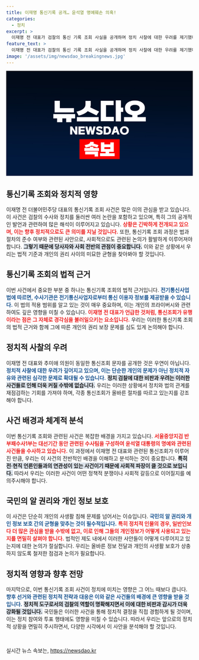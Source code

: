 ```yaml
---
title: 이재명 통신기록 공개… 윤석열 명예훼손 의혹!
categories:
  - 정치
excerpt: >
  이재명 전 대표가 검찰의 통신 기록 조회 사실을 공개하며 정치 사찰에 대한 우려를 제기했다. 추미애 의원도 같은 경과를 밝히며 정치 검찰의 경계선을 넘었다고 비판, 이 사건이 대선 개입 여론조작과 연결되어 있다는 의혹이 고조되고 있다. 클릭해 진실을 확인하세요!
feature_text: >
  이재명 전 대표가 검찰의 통신 기록 조회 사실을 공개하며 정치 사찰에 대한 우려를 제기했다. 추미애 의원도 같은 경과를 밝히며 정치 검찰의 경계선을 넘었다고 비판, 이 사건이 대선 개입 여론조작과 연결되어 있다는 의혹이 고조되고 있다. 클릭해 진실을 확인하세요!
image: '/assets/img/newsdao_breakingnews.jpg'
---
```


<p><img src="/assets/img/newsdao_breakingnews.jpg" alt="firstkoreanews 속보" /></p>

<h2 data-ke-size="size26">통신기록 조회와 정치적 영향</h2>

<p data-ke-size="size16">이재명 전 더불어민주당 대표의 통신기록 조회 사건은 많은 이의 관심을 받고 있습니다. 이 사건은 검찰의 수사와 정치를 둘러싼 여러 논란을 포함하고 있으며, 특히 그의 공개적인 발언과 관련하여 많은 해석이 이루어지고 있습니다. <b><span style="color: #ee2323;">상황은 긴박하게 전개되고 있으며, 이는 향후 정치적으로도 큰 의미를 지닐 것입니다.</span></b> 또한, 통신기록 조회 과정은 법과 절차의 준수 여부와 관련된 사안으로, 사회적으로도 관련된 논의가 활발하게 이루어져야 합니다. <b><span style="background-color: #21538527;">그렇기 때문에 당사자와 사회 전반의 관점이 중요합니다.</span></b> 이와 같은 상황에서 우리는 법적 기준과 개인의 권리 사이의 미묘한 균형을 찾아봐야 할 것입니다.</p>

<h2 data-ke-size="size26">통신기록 조회의 법적 근거</h2>

<p data-ke-size="size16">이번 사건에서 중요한 부분 중 하나는 통신기록 조회의 법적 근거입니다. <b><span style="color: #1a5490;">전기통신사업법에 따르면, 수사기관은 전기통신사업자로부터 통신 이용자 정보를 제공받을 수 있습니다.</span></b> 이 법의 적용 범위를 알고 있는 것이 매우 중요하며, 이는 개인의 프라이버시와 관련하여도 깊은 영향을 미칠 수 있습니다. <b><span style="color: #ee2323;">이재명 전 대표가 언급한 것처럼, 통신조회가 유행이라는 점은 그 자체로 경각심을 불러일으키는 요소입니다.</span></b> 우리는 이러한 통신기록 조회의 법적 근거와 함께 그에 따른 개인의 권리 보장 문제를 심도 있게 논의해야 합니다.</p>

<h2 data-ke-size="size26">정치적 사찰의 우려</h2>

<p data-ke-size="size16">이재명 전 대표와 추미애 의원이 동일한 통신조회 문자를 공개한 것은 우연이 아닙니다. <b><span style="color: #1a5490;">정치적 사찰에 대한 우려가 깊어지고 있으며, 이는 단순한 개인의 문제가 아닌 정치적 자유와 관련된 심각한 문제로 확대될 수 있습니다.</span></b> <b><span style="background-color: #21538527;">정치 검찰에 대한 비판과 우려는 이러한 사건들로 인해 더욱 커질 수밖에 없습니다.</span></b> 우리는 이러한 상황에서 정치와 법의 관계를 재점검하는 기회를 가져야 하며, 각종 통신조회가 올바른 절차를 따르고 있는지를 강조해야 합니다.</p>

<h2 data-ke-size="size26">사건 배경과 체계적 분석</h2>

<p data-ke-size="size16">이번 통신기록 조회와 관련된 사건은 복잡한 배경을 가지고 있습니다. <b><span style="color: #ee2323;">서울중앙지검 반부패수사1부는 대선기간 동안 관련된 수사팀을 구성하여 윤석열 대통령의 명예와 관련된 사건들을 수사하고 있습니다.</span></b> 이 과정에서 이재명 전 대표와 관련된 통신조회가 이루어진 만큼, 우리는 이 사건의 전반적인 배경을 이해하고 분석하는 것이 중요합니다. <b><span style="background-color: #21538527;">특히 전·현직 언론인들과의 연관성이 있는 사건이기 때문에 사회적 파장이 클 것으로 보입니다.</span></b> 따라서 우리는 이러한 사건이 어떤 정책적 분쟁이나 사회적 갈등으로 이어질지를 예의주시해야 합니다.</p>

<h2 data-ke-size="size26">국민의 알 권리와 개인 정보 보호</h2>

<p data-ke-size="size16">이 사건은 단순히 개인의 사생활 침해 문제를 넘어서는 이슈입니다. <b><span style="color: #1a5490;">국민의 알 권리와 개인 정보 보호 간의 균형을 맞추는 것이 필수적입니다.</span></b> <b><span style="color: #ee2323;">특히 정치적 인물의 경우, 일반인보다 더 많은 관심을 받을 수밖에 없고, 이로 인해 그들의 개인정보가 어떻게 사용되고 있는지를 면밀히 살펴야 합니다.</span></b> 법적인 제도 내에서 이러한 사안들이 어떻게 다루어지고 있는지에 대한 논의가 절실합니다. 우리는 올바른 정보 전달과 개인의 사생활 보호가 상충하지 않도록 철저한 점검과 논의가 필요합니다.</p>

<h2 data-ke-size="size26">정치적 영향과 향후 전망</h2>

<p data-ke-size="size16">마지막으로, 이번 통신기록 조회 사건이 정치에 미치는 영향은 그 어느 때보다 큽니다. <b><span style="color: #1a5490;">향후 선거와 관련된 정치적 전략과 대응은 이와 같은 사건들의 배경에 큰 영향을 받을 것입니다.</span></b> <b><span style="background-color: #21538527;">정치적 도구로서의 검찰의 역할이 명확해지면서 이에 대한 비판과 감시가 더욱 강화될 것입니다.</span></b> 국민들은 이러한 사건을 통해 정치적 결정을 직접 경험하게 될 것이며, 이는 정치 참여와 투표 행태에도 영향을 미칠 수 있습니다. 따라서 우리는 앞으로의 정치적 상황을 면밀히 주시하면서, 다양한 시각에서 이 사안을 분석해야 할 것입니다.</p>

<p data-ke-size="size16">&nbsp;</p>
실시간 뉴스 속보는, <a href="https://newsdao.kr" rel="dofollow">https://newsdao.kr</a>


